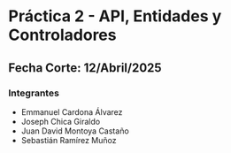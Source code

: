 # Práctica 2 - API, Entidades y Controladores
## Fecha Corte: 12/Abril/2025
### Integrantes
- Emmanuel Cardona Álvarez
- Joseph Chica Giraldo
- Juan David Montoya Castaño
- Sebastián Ramírez Muñoz
